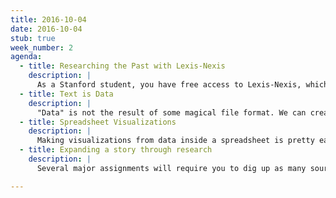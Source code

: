 ```yaml
---
title: 2016-10-04
date: 2016-10-04
stub: true
week_number: 2
agenda:
  - title: Researching the Past with Lexis-Nexis
    description: |
      As a Stanford student, you have free access to Lexis-Nexis, which can be an even more powerful tool for finding relevant news stories than Google.
  - title: Text is Data
    description: |
      "Data" is not the result of some magical file format. We can create spreadsheets from plaintext using delimiters. Understanding delimiters will go a very long way in realizing how dumb and limited the computer is, which is absolutely essential in surviving the next few weeks of database programming.
  - title: Spreadsheet Visualizations
    description: |
      Making visualizations from data inside a spreadsheet is pretty easy. The core concept is that the data fits the form of the spreadsheet. Not coincidentally, database tables have that exact form and propensity to be easily visualized.
  - title: Expanding a story through research
    description: |
      Several major assignments will require you to dig up as many sources, documents, and articles about a topic of your choice. We'll have an in-class brainstorming session on how to take a local topic -- say, EpiPpens in Palo Alto schools -- and find dozens of sources and angles to pursue, locally and nationwide.

---
```



